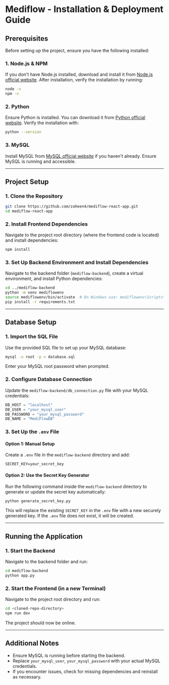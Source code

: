 # Mediflow - Installation & Deployment Guide

## Prerequisites
Before setting up the project, ensure you have the following installed:

### 1. Node.js & NPM
If you don't have Node.js installed, download and install it from [Node.js official website](https://nodejs.org/).
After installation, verify the installation by running:
```sh
node -v
npm -v
```

### 2. Python
Ensure Python is installed. You can download it from [Python official website](https://www.python.org/).
Verify the installation with:
```sh
python --version
```

### 3. MySQL
Install MySQL from [MySQL official website](https://www.mysql.com/) if you haven't already.
Ensure MySQL is running and accessible.

---

## Project Setup

### 1. Clone the Repository
```sh
git clone https://github.com/zaheen4/mediflow-react-app.git
cd mediflow-react-app
```

### 2. Install Frontend Dependencies
Navigate to the project root directory (where the frontend code is located) and install dependencies:
```sh
npm install
```

### 3. Set Up Backend Environment and Install Dependencies
Navigate to the backend folder (`mediflow-backend`), create a virtual environment, and install Python dependencies:
```sh
cd ../mediflow-backend
python -m venv mediflowenv
source mediflowenv/bin/activate  # On Windows use: mediflowenv\Scripts\activate
pip install -r requirements.txt
```


---

## Database Setup

### 1. Import the SQL File
Use the provided SQL file to set up your MySQL database:
```sh
mysql -u root -p < database.sql
```
Enter your MySQL root password when prompted.

### 2. Configure Database Connection
Update the `mediflow-backend/db_connection.py` file with your MySQL credentials:
```python
DB_HOST = "localhost"
DB_USER = "your_mysql_user"
DB_PASSWORD = "your_mysql_password"
DB_NAME = "MediFlowDB"
```

### 3. Set Up the `.env` File
#### Option 1: Manual Setup
Create a `.env` file in the `mediflow-backend` directory and add:
```
SECRET_KEY=your_secret_key
```

#### Option 2: Use the Secret Key Generator
Run the following command inside the `mediflow-backend` directory to generate or update the secret key automatically:
```sh
python generate_secret_key.py
```
This will replace the existing `SECRET_KEY` in the `.env` file with a new securely generated key. If the `.env` file does not exist, it will be created.

---

## Running the Application

### 1. Start the Backend
Navigate to the backend folder and run:
```sh
cd mediflow-backend
python app.py
```

### 2. Start the Frontend (in a new Terminal)
Navigate to the project root directory and run:
```sh
cd <cloned-repo-directory>
npm run dev
```

The project should now be online.

---

## Additional Notes
- Ensure MySQL is running before starting the backend.
- Replace `your_mysql_user`, `your_mysql_password` with your actual MySQL credentials.
- If you encounter issues, check for missing dependencies and reinstall as necessary.


